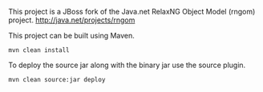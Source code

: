This project is a JBoss fork of the Java.net RelaxNG Object Model (rngom) project.
http://java.net/projects/rngom

This project can be built using Maven.

    mvn clean install

To deploy the source jar along with the binary jar use the source plugin.

    mvn clean source:jar deploy


